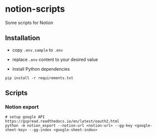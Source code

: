 # notion-scripts

Some scripts for Notion

## Installation

- copy `.env.sample` to `.env`

- replace `.env` content to your desired value

- Install Python dependencies

```
pip install -r requirements.txt
```

## Scripts

### Notion export

```
# setup google API https://gspread.readthedocs.io/en/latest/oauth2.html
python -m notion_export --notion-url <notion-url> --gg-key <google-sheet-key> --gg-index <google-sheet-index>
```
